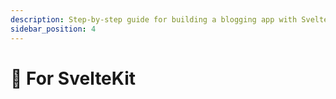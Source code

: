 ```yaml
---
description: Step-by-step guide for building a blogging app with SvelteKit.
sidebar_position: 4
---
```


# 🚧 For SvelteKit
